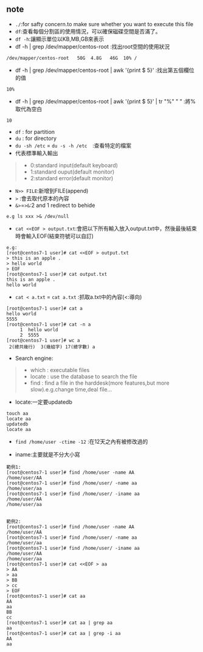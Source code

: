 ## note
* `./`:for safty concern.to make sure whether you want to execute this file
* `df`:查看每個分割區的使用情況，可以確保磁碟空間是否滿了。
* `df -h`:讓顯示單位以KB,MB,GB來表示
* df -h | grep /dev/mapper/centos-root :找出root空間的使用狀況
```
/dev/mapper/centos-root   50G  4.8G   46G  10% /
```
* df -h | grep /dev/mapper/centos-root | awk '{print $ 5}' :找出第五個欄位的值
```
10%
```
* df -h | grep /dev/mapper/centos-root | awk '{print $ 5}' | tr "%" " " :將%取代為空白
```
10
```
* `df` : for partition
* `du` : for directory
* `du -sh /etc` = `du -s -h /etc`　:查看特定的檔案　　　　　
* 代表標準輸入輸出
>* 0:standard input(default keyboard)
>* 1:standard ouput(default monitor)
>* 2:standard error(default monitor)

* `N>> FILE`:新增到FILE(append)
* `>` :會去取代原本的內容
* `&>`=`>&`:2 and 1 redirect to behide
```
e.g ls xxx >& /dev/null 
```
* `cat <<EOF > output.txt`:會把以下所有輸入放入output.txt中，然後最後結束時會輸入EOF(結束符號可以自訂)
```
e.g:
[root@centos7-1 user]# cat <<EOF > output.txt
> this is an apple .
> hello world
> EOF
[root@centos7-1 user]# cat output.txt
this is an apple .
hello world
```
* `cat < a.txt` = `cat a.txt` :抓取a.txt中的內容(<:導向)
```
[root@centos7-1 user]# cat a
hello world
5555
[root@centos7-1 user]# cat -n a
     1	hello world
     2	5555
[root@centos7-1 user]# wc a
 2(總共幾行)  3(幾組字) 17(總字數) a

```
* Search engine:
>* which : executable files
>* locate : use the database to search the file
>* find : find a file in the harddesk(more features,but more slow).e.g.change time,deal file...

* locate:一定要updatedb
```
touch aa
locate aa
updatedb 
locate aa
```

* `find /home/user -ctime -12` :在12天之內有被修改過的

* iname:主要就是不分大小寫
```
範例1:
[root@centos7-1 user]# find /home/user -name AA
/home/user/AA
[root@centos7-1 user]# find /home/user/ -name aa
/home/user/aa
[root@centos7-1 user]# find /home/user/ -iname aa
/home/user/AA
/home/user/aa


範例2:
[root@centos7-1 user]# find /home/user -name AA
/home/user/AA
[root@centos7-1 user]# find /home/user/ -name aa
/home/user/aa
[root@centos7-1 user]# find /home/user/ -iname aa
/home/user/AA
/home/user/aa
[root@centos7-1 user]# cat <<EOF > aa
> AA
> aa
> BB
> cc
> EOF
[root@centos7-1 user]# cat aa
AA
aa
BB
cc
[root@centos7-1 user]# cat aa | grep aa
aa
[root@centos7-1 user]# cat aa | grep -i aa
AA
aa

```
　　　　　　　　　　　　　　　　　　　　　　　　　　　　　　　　　　　　　　　　　　　






　　　　　　
